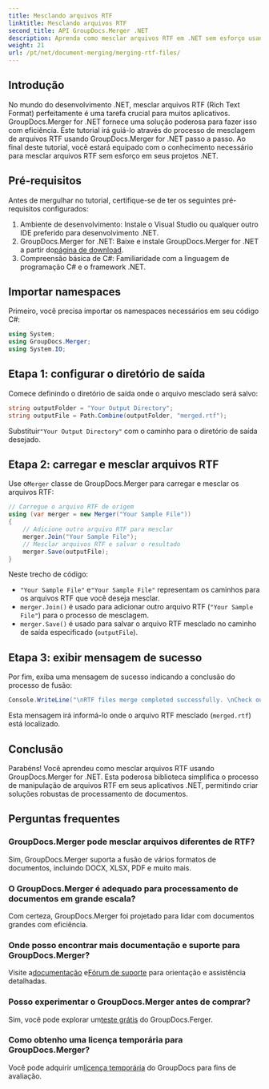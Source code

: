 ```yaml
---
title: Mesclando arquivos RTF
linktitle: Mesclando arquivos RTF
second_title: API GroupDocs.Merger .NET
description: Aprenda como mesclar arquivos RTF em .NET sem esforço usando GroupDocs.Merger para processamento contínuo de documentos.
weight: 21
url: /pt/net/document-merging/merging-rtf-files/
---
```

## Introdução
No mundo do desenvolvimento .NET, mesclar arquivos RTF (Rich Text Format) perfeitamente é uma tarefa crucial para muitos aplicativos. GroupDocs.Merger for .NET fornece uma solução poderosa para fazer isso com eficiência. Este tutorial irá guiá-lo através do processo de mesclagem de arquivos RTF usando GroupDocs.Merger for .NET passo a passo. Ao final deste tutorial, você estará equipado com o conhecimento necessário para mesclar arquivos RTF sem esforço em seus projetos .NET.
## Pré-requisitos
Antes de mergulhar no tutorial, certifique-se de ter os seguintes pré-requisitos configurados:
1. Ambiente de desenvolvimento: Instale o Visual Studio ou qualquer outro IDE preferido para desenvolvimento .NET.
2.  GroupDocs.Merger for .NET: Baixe e instale GroupDocs.Merger for .NET a partir do[página de download](https://releases.groupdocs.com/merger/net/).
3. Compreensão básica de C#: Familiaridade com a linguagem de programação C# e o framework .NET.

## Importar namespaces
Primeiro, você precisa importar os namespaces necessários em seu código C#:
```csharp
using System; 
using GroupDocs.Merger;
using System.IO;
```
## Etapa 1: configurar o diretório de saída
Comece definindo o diretório de saída onde o arquivo mesclado será salvo:
```csharp
string outputFolder = "Your Output Directory";
string outputFile = Path.Combine(outputFolder, "merged.rtf");
```
 Substituir`"Your Output Directory"` com o caminho para o diretório de saída desejado.
## Etapa 2: carregar e mesclar arquivos RTF
 Use o`Merger` classe de GroupDocs.Merger para carregar e mesclar os arquivos RTF:
```csharp
// Carregue o arquivo RTF de origem
using (var merger = new Merger("Your Sample File"))
{
    // Adicione outro arquivo RTF para mesclar
    merger.Join("Your Sample File");
    // Mesclar arquivos RTF e salvar o resultado
    merger.Save(outputFile);
}
```
Neste trecho de código:
- `"Your Sample File"` e`"Your Sample File"` representam os caminhos para os arquivos RTF que você deseja mesclar.
- `merger.Join()` é usado para adicionar outro arquivo RTF (`"Your Sample File"`) para o processo de mesclagem.
- `merger.Save()` é usado para salvar o arquivo RTF mesclado no caminho de saída especificado (`outputFile`).
## Etapa 3: exibir mensagem de sucesso
Por fim, exiba uma mensagem de sucesso indicando a conclusão do processo de fusão:
```csharp
Console.WriteLine("\nRTF files merge completed successfully. \nCheck output in {0}", outputFolder);
```
Esta mensagem irá informá-lo onde o arquivo RTF mesclado (`merged.rtf`) está localizado.

## Conclusão
Parabéns! Você aprendeu como mesclar arquivos RTF usando GroupDocs.Merger for .NET. Esta poderosa biblioteca simplifica o processo de manipulação de arquivos RTF em seus aplicativos .NET, permitindo criar soluções robustas de processamento de documentos.

## Perguntas frequentes
### GroupDocs.Merger pode mesclar arquivos diferentes de RTF?
Sim, GroupDocs.Merger suporta a fusão de vários formatos de documentos, incluindo DOCX, XLSX, PDF e muito mais.
### O GroupDocs.Merger é adequado para processamento de documentos em grande escala?
Com certeza, GroupDocs.Merger foi projetado para lidar com documentos grandes com eficiência.
### Onde posso encontrar mais documentação e suporte para GroupDocs.Merger?
 Visite a[documentação](https://tutorials.groupdocs.com/merger/net/) e[Fórum de suporte](https://forum.groupdocs.com/c/merger/32) para orientação e assistência detalhadas.
### Posso experimentar o GroupDocs.Merger antes de comprar?
 Sim, você pode explorar um[teste grátis](https://releases.groupdocs.com/) do GroupDocs.Ferger.
### Como obtenho uma licença temporária para GroupDocs.Merger?
 Você pode adquirir um[licença temporária](https://purchase.groupdocs.com/temporary-license/) do GroupDocs para fins de avaliação.